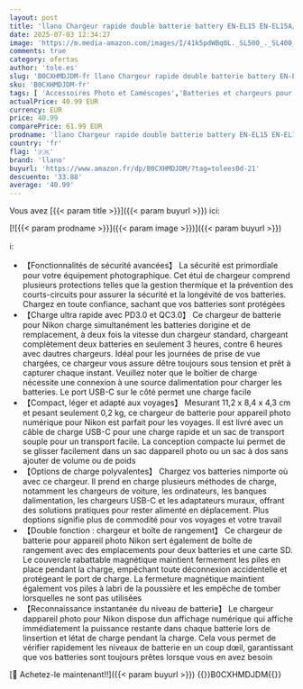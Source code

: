 ```yaml
---
layout: post
title: 'llano Chargeur rapide double batterie battery EN-EL15 EN-EL15A/EN-EL15B/EN-EL15C pour Nikon Z8 D7500 Z6II D850 D750 Z6 ZF D7200 D7100 D7000 D500 Z7II Z7 Z5 D610 D600 D800 D800E D810 D810A P520 P530 V1'
date: 2025-07-03 12:34:27
image: 'https://m.media-amazon.com/images/I/41k5pdWBq0L._SL500_._SL400_.jpg'
comments: true
category: ofertas
author: 'tole.es'
slug: 'B0CXHMDJDM-fr llano Chargeur rapide double batterie battery EN-EL15 EN-...'
sku: 'B0CXHMDJDM-fr'
tags: [ 'Accessoires Photo et Caméscopes','Batteries et chargeurs pour appareils photo et camécopes','Ensembles batterie et chargeur pour appareil photo','Ensembles batterie et chargeur pour appareil photo et caméscope','High-Tech','Photo et caméscopes','llano','🇫🇷', ]
actualPrice: 40.99 EUR
currency: EUR
price: 40.99
comparePrice: 61.99 EUR
prodname: 'llano Chargeur rapide double batterie battery EN-EL15 EN-EL15A/EN-EL15B/EN-EL15C pour Nikon Z8 D7500 Z6II D850 D750 Z6 ZF D7200 D7100 D7000 D500 Z7II Z7 Z5 D610 D600 D800 D800E D810 D810A P520 P530 V1'
country: 'fr'
flag: '🇫🇷'
brand: 'llano'
buyurl: 'https://www.amazon.fr/dp/B0CXHMDJDM/?tag=tolees0d-21'
descuento: '33.88'
average: '40.99'
---
```


Vous avez [{{< param title >}}]({{< param buyurl >}}) ici:

[![{{< param prodname >}}]({{< param image >}})]({{< param buyurl >}})

ℹ️:

- 【Fonctionnalités de sécurité avancées】 La sécurité est primordiale pour votre équipement photographique. Cet étui de chargeur comprend plusieurs protections telles que la gestion thermique et la prévention des courts-circuits pour assurer la sécurité et la longévité de vos batteries. Chargez en toute confiance, sachant que vos batteries sont protégées
- 【Charge ultra rapide avec PD3.0 et QC3.0】 Ce chargeur de batterie pour Nikon charge simultanément les batteries dorigine et de remplacement, à deux fois la vitesse dun chargeur standard, chargeant complètement deux batteries en seulement 3 heures, contre 6 heures avec dautres chargeurs. Idéal pour les journées de prise de vue chargées, ce chargeur vous assure dêtre toujours sous tension et prêt à capturer chaque instant. Veuillez noter que le boîtier de charge nécessite une connexion à une source dalimentation pour charger les batteries. Le port USB-C sur le côté permet une charge facile
- 【Compact, léger et adapté aux voyages】 Mesurant 11,2 x 8,4 x 4,3 cm et pesant seulement 0,2 kg, ce chargeur de batterie pour appareil photo numérique pour Nikon est parfait pour les voyages. Il est livré avec un câble de charge USB-C pour une charge rapide et un sac de transport souple pour un transport facile. La conception compacte lui permet de se glisser facilement dans un sac dappareil photo ou un sac à dos sans ajouter de volume ou de poids
- 【Options de charge polyvalentes】 Chargez vos batteries nimporte où avec ce chargeur. Il prend en charge plusieurs méthodes de charge, notamment les chargeurs de voiture, les ordinateurs, les banques dalimentation, les chargeurs USB-C et les adaptateurs muraux, offrant des solutions pratiques pour rester alimenté en déplacement. Plus doptions signifie plus de commodité pour vos voyages et votre travail
- 【Double fonction : chargeur et boîte de rangement】 Ce chargeur de batterie pour appareil photo Nikon sert également de boîte de rangement avec des emplacements pour deux batteries et une carte SD. Le couvercle rabattable magnétique maintient fermement les piles en place pendant la charge, empêchant toute déconnexion accidentelle et protégeant le port de charge. La fermeture magnétique maintient également vos piles à labri de la poussière et les empêche de tomber lorsquelles ne sont pas utilisées
- 【Reconnaissance instantanée du niveau de batterie】 Le chargeur dappareil photo pour Nikon dispose dun affichage numérique qui affiche immédiatement la puissance restante dans chaque batterie lors de linsertion et létat de charge pendant la charge. Cela vous permet de vérifier rapidement les niveaux de batterie en un coup dœil, garantissant que vos batteries sont toujours prêtes lorsque vous en avez besoin

[🛒 Achetez-le maintenant!!]({{< param buyurl >}})
{{<world>}}B0CXHMDJDM{{</world>}}
